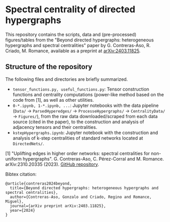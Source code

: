 # Spectral centrality of directed hypergraphs

This repository contains the scripts, data and (pre-processed) figures/tables from the "Beyond directed hypergraphs: heterogeneous hypergraphs and spectral centralities" paper by G. Contreras-Aso, R. Criado, M. Romance, available as a preprint at [arXiv:2403.11825](https://arxiv.org/abs/2403.11825).

## Structure of the repository

The following files and directories are briefly summarized.
- `tensor_functions.py, useful_functions.py`: Tensor construction functions and centrality computations (power-like method based on the code from [1], as well as other utilities.
- `0-*.ipynb, 1-*.ipynb, ...`: Jupyter notebooks with the data pipeline (`Data/` -> `ParsedHyperedges/` -> `ProcesseHypergraphs/` -> `CentralityData/` -> `Figures/`), from the raw data downloaded/scraped from each data source (cited in the paper), to the construction and analysis of adjacency tensors and their centralities.
- `kstepHypergraphs.ipynb`: Jupyter notebook with the construction and analysis of k-step centralities of standard networks located at `DirectedNets/`.


[1] "Uplifting edges in higher order networks: spectral centralities for non-uniform hypergraphs". G. Contreras-Aso, C. Pérez-Corral and M. Romance. arXiv:2310.20335 (2023). [GitHub repository](https://github.com/LaComarca-Lab/non-uniform-hypergraphs).

Bibtex citation:
```
@article{contreras2024beyond,
  title={Beyond directed hypergraphs: heterogeneous hypergraphs and spectral centralities},
  author={Contreras-Aso, Gonzalo and Criado, Regino and Romance, Miguel},
  journal={arXiv preprint arXiv:2403.11825},
  year={2024}
}
```

